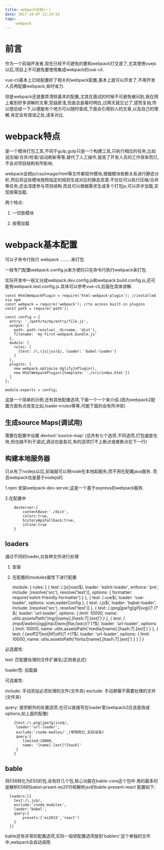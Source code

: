 ```yaml
---
title: webpack总结(一)
date: 2017-10-07 12:24:53
tags:
    -webpack
---
```

# 前言

作为一个前端开发者,现在已经不可避免的要和webpack打交道了,尤其使用vuejs以后,项目上不可避免要使用集成webpack的vue-cli.

vue-cli基本上已经配置好了相关的webpack配置,基本上就可以开发了,不用开发人员再配置webpack,省时省力.

但是webpack还是要弄清除基本的配置,尤其在面试的时候不可避免被问到,我在网上看到好多讲解的文章,受益匪浅,但是总是看时明白,过两天就忘记了,望而复始,所以想总结一下,以便能有个地方可以随时查阅,下面会引用别人的文章,以及自己的理解,肯定会有错误之处,请多对比.

# webpack特点

是一个模块打包工具,不同于gulp,gulp只是一个构建工具,只执行相应的任务,比如说压缩/合并/检查/自动刷新等等,替代了人工操作,提高了开发人员的工作效率而已,不会对项目结构有所影响.

webpack会把js/css/image/html等文件都视作模块,根据模块依赖关系进行静态分析,然后将这些模块按照指定的规则生成对应的静态资源.不仅仅可以执行压缩/合并等任务,还会深度参与项目结构.而且可以根据需求生成多个打包js,可以异步加载,实现按需加载.

两个特点:
1. 一切皆模块

2. 按需加载

# webpack基本配置

可以子命令行执行  webpack .........来打包

一般专门配置webpack.config.js来方便的只在命令行执行webpack来打包.

实际开发中一般又分成webpack.dev.config.js和webpack.build.config.js,还可能有webpack.test.config.js.具体可以参考vue-cli,后面在具体讲解.


    const HtmlWebpackPlugin = require('html-webpack-plugin'); //installed via npm
    const webpack = require('webpack'); //to access built-in plugins
    const path = require('path');
    
    const config = {
      entry: './path/to/my/entry/file.js',
      output: {
        path: path.resolve(__dirname, 'dist'),
        filename: 'my-first-webpack.bundle.js'
      },
      module: {
        rules: [
          {test: /\.(js|jsx)$/, loader: 'babel-loader'}
        ]
      },
      plugins: [
        new webpack.optimize.UglifyJsPlugin(),
        new HtmlWebpackPlugin({template: './src/index.html'})
      ]
    };
    
    module.exports = config;

这是一个简单的示例,还有其他配置选项,下面一个一个来介绍.(因为webpack2配置方面有点改变比如,loader->rules等等,可能下面的会有所冲突)

## 生成source Maps(调试用)
需要在配置中设置
devtool:'source-map'  (总共有七个选项,不同选项,打包速度也快,但也越不利于调试,调试也是各坑,有的选项打不上断点或者断点在下一行)
    
## 构建本地服务器
只从有了nodejs以后,前端就可以用node在本地起服务,而不用在配置java服务.
而且webpack也是基于nodejs的.

1.npm 安装webpack-dev-server,这是一个基于express的webpack服务.

2.在配置中
    
        devServer:{
            contentBase:'./dist',
            colors:true,
            historyApiFallback:true,
            inline:true
        }

## loaders 
   通过不同的loader,对各种文件进行处理
   1. 安装
   2. 在配置的modules属性下进行配置
           
            
      module: {
          rules: [
            {
              test: /\.(js|vue)$/,
              loader: 'eslint-loader',
              enforce: 'pre',
              include: [resolve('src'), resolve('test')],
              options: {
                formatter: require('eslint-friendly-formatter')
              }
            },
            {
              test: /\.vue$/,
              loader: 'vue-loader',
              options: vueLoaderConfig
            },
            {
              test: /\.js$/,
              loader: 'babel-loader',
              include: [resolve('src'), resolve('test')]
            },
            {
              test: /\.(png|jpe?g|gif|svg)(\?.*)?$/,
              loader: 'url-loader',
              options: {
                limit: 10000,
                name: utils.assetsPath('img/[name].[hash:7].[ext]')
              }
            },
            {
              test: /\.(mp4|webm|ogg|mp3|wav|flac|aac)(\?.*)?$/,
              loader: 'url-loader',
              options: {
                limit: 10000,
                name: utils.assetsPath('media/[name].[hash:7].[ext]')
              }
            },
            {
              test: /\.(woff2?|eot|ttf|otf)(\?.*)?$/,
              loader: 'url-loader',
              options: {
                limit: 10000,
                name: utils.assetsPath('fonts/[name].[hash:7].[ext]')
              }
            }
          ]
        }
            
   必选属性:
   
   test: 匹配要处理的文件扩展名(正则表达式)
   
   loader而: 加载器
   
   可选属性:
   
   include: 手动添加必须处理的文件(文件夹)
   exclude: 手动屏蔽不需要处理的文件(文件夹)
      
   query: 提供额外的处置选项,也可以直接写在loader里(webpack2应该是改成options,如上面的配置)
   
   
        {test:/\.png|jpe?g|ico$/,
         loader:'url-loader',
         exclude:'/node-modles/',(举例而已,实际没有)
         query:{
            limited:10000,
            name: '[name].[ext]?[hash]'
         }
        }
        
        
## bable 
将ES6转化为ES5的包,会有好几个包,核心功能在bable-core这个包中
用的最多的是解析ES6的babel-prsent-es2015和解析jsx的bable-present-react
配置如下:
  
  
      loaders:[{
        test:/\.js$/,
        exclude:'/node_modules',
        laoder:'babel',
        query:{
            presets:['es2015','react']
        }
      }]
      
bable还有非常的配置选项,实际一般把配置选项放到'bablerc'这个单独的文件中,webpack会自动调用.